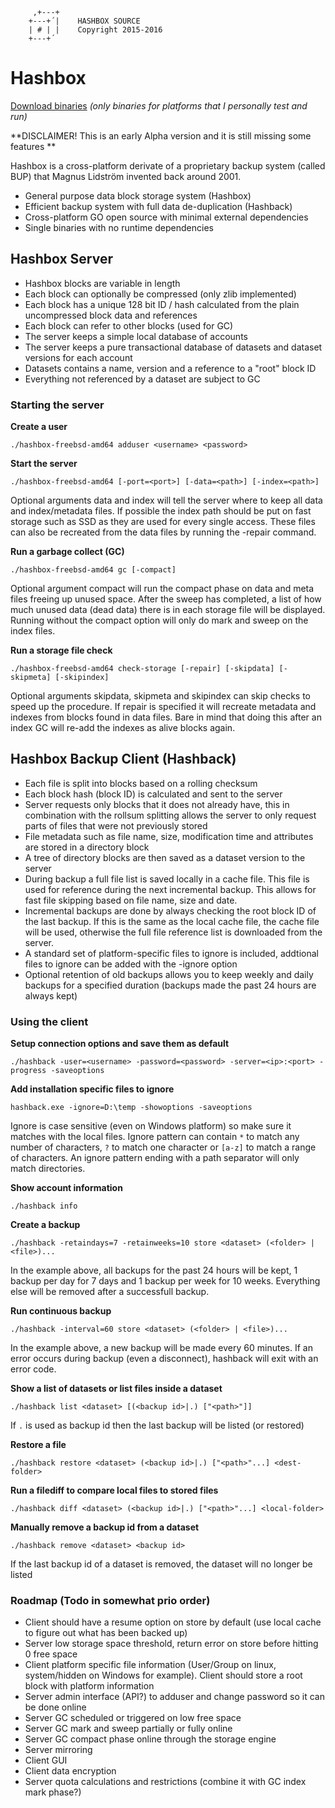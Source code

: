 ```
	 ,+---+
	+---+´|    HASHBOX SOURCE
	| # | |    Copyright 2015-2016
	+---+´
```

# Hashbox #

[Download binaries](https://bitbucket.org/fredli74/hashbox/downloads) *(only binaries for platforms that I personally test and run)*

**DISCLAIMER! This is an early Alpha version and it is still missing some features
**

Hashbox is a cross-platform derivate of a proprietary backup system (called BUP) that Magnus Lidström invented back around 2001.

* General purpose data block storage system (Hashbox)
* Efficient backup system with full data de-duplication (Hashback)
* Cross-platform GO open source with minimal external dependencies
* Single binaries with no runtime dependencies

## Hashbox Server ##
* Hashbox blocks are variable in length
* Each block can optionally be compressed (only zlib implemented)
* Each block has a unique 128 bit ID / hash calculated from the plain uncompressed block data and references
* Each block can refer to other blocks (used for GC)
* The server keeps a simple local database of accounts
* The server keeps a pure transactional database of datasets and dataset versions for each account
* Datasets contains a name, version and a reference to a "root" block ID
* Everything not referenced by a dataset are subject to GC

### Starting the server ###

**Create a user**

`./hashbox-freebsd-amd64 adduser <username> <password>`


**Start the server**

`./hashbox-freebsd-amd64 [-port=<port>] [-data=<path>] [-index=<path>]`

Optional arguments data and index will tell the server where to keep all data and index/metadata files. If possible the index path should be put on fast storage such as SSD as they are used for every single access. These files can also be recreated from the data files by running the -repair command.


**Run a garbage collect (GC)**

`./hashbox-freebsd-amd64 gc [-compact]`

Optional argument compact will run the compact phase on data and meta files freeing up unused space. After the sweep has completed, a list of how much unused data (dead data) there is in each storage file will be displayed. Running without the compact option will only do mark and sweep on the index files.


**Run a storage file check**

`./hashbox-freebsd-amd64 check-storage [-repair] [-skipdata] [-skipmeta] [-skipindex]`

Optional arguments skipdata, skipmeta and skipindex can skip checks to speed up the procedure. If repair is specified it will recreate metadata and indexes from blocks found in data files. Bare in mind that doing this after an index GC will re-add the indexes as alive blocks again.


## Hashbox Backup Client (Hashback) ##
* Each file is split into blocks based on a rolling checksum
* Each block hash (block ID) is calculated and sent to the server
* Server requests only blocks that it does not already have, this in combination with the rollsum splitting allows the server to only request parts of files that were not previously stored
* File metadata such as file name, size, modification time and attributes are stored in a directory block
* A tree of directory blocks are then saved as a dataset version to the server
* During backup a full file list is saved locally in a cache file. This file is used for reference during the next incremental backup. This allows for fast file skipping based on file name, size and date.
* Incremental backups are done by always checking the root block ID of the last backup. If this is the same as the local cache file, the cache file will be used, otherwise the full file reference list is downloaded from the server.
* A standard set of platform-specific files to ignore is included, addtional files to ignore can be added with the -ignore option
* Optional retention of old backups allows you to keep weekly and daily backups for a specified duration (backups made the past 24 hours are always kept)

### Using the client ###

**Setup connection options and save them as default**

`./hashback -user=<username> -password=<password> -server=<ip>:<port> -progress -saveoptions`


**Add installation specific files to ignore**

`hashback.exe -ignore=D:\temp -showoptions -saveoptions`

Ignore is case sensitive (even on Windows platform) so make sure it matches with the local files. Ignore pattern can contain `*` to match any number of characters, `?` to match one character or `[a-z]` to match a range of characters. An ignore pattern ending with a path separator will only match directories.


**Show account information**

`./hashback info` 


**Create a backup**

`./hashback -retaindays=7 -retainweeks=10 store <dataset> (<folder> | <file>)...`

In the example above, all backups for the past 24 hours will be kept, 1 backup per day for 7 days and 1 backup per week for 10 weeks. Everything else will be removed after a successfull backup.


**Run continuous backup**

`./hashback -interval=60 store <dataset> (<folder> | <file>)...`

In the example above, a new backup will be made every 60 minutes. If an error occurs during backup (even a disconnect), hashback will exit with an error code.


**Show a list of datasets or list files inside a dataset**

`./hashback list <dataset> [(<backup id>|.) ["<path>"]]`

If `.` is used as backup id then the last backup will be listed (or restored)


**Restore a file**

`./hashback restore <dataset> (<backup id>|.) ["<path>"...] <dest-folder>`


**Run a filediff to compare local files to stored files**

`./hashback diff <dataset> (<backup id>|.) ["<path>"...] <local-folder>`


**Manually remove a backup id from a dataset**

`./hashback remove <dataset> <backup id>`

If the last backup id of a dataset is removed, the dataset will no longer be listed


### Roadmap (Todo in somewhat prio order) ###

* Client should have a resume option on store by default (use local cache to figure out what has been backed up)
* Server low storage space threshold, return error on store before hitting 0 free space
* Client platform specific file information (User/Group on linux, system/hidden on Windows for example). Client should store a root block with platform information
* Server admin interface (API?) to adduser and change password so it can be done online
* Server GC scheduled or triggered on low free space
* Server GC mark and sweep partially or fully online
* Server GC compact phase online through the storage engine
* Server mirroring
* Client GUI
* Client data encryption
* Server quota calculations and restrictions (combine it with GC index mark phase?)
